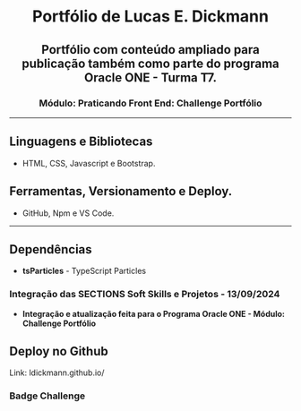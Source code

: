 <div align="center">
  <h1>Portfólio de Lucas E. Dickmann</h1>
  <h2>Portfólio com conteúdo ampliado para publicação também como parte do programa Oracle ONE - Turma T7.</h2>
  <h3>Módulo: Praticando Front End: Challenge Portfólio</h3>
</div>

---

## Linguagens e Bibliotecas

* HTML, CSS, Javascript e Bootstrap.

## Ferramentas, Versionamento e Deploy.
* GitHub, Npm e VS Code.

---

## Dependências

* **tsParticles** - TypeScript Particles

### Integração das SECTIONS Soft Skills e Projetos - 13/09/2024
* **Integração e atualização feita para o Programa Oracle ONE - Módulo: Challenge Portfólio**

## Deploy no Github

Link: ldickmann.github.io/

### Badge Challenge
